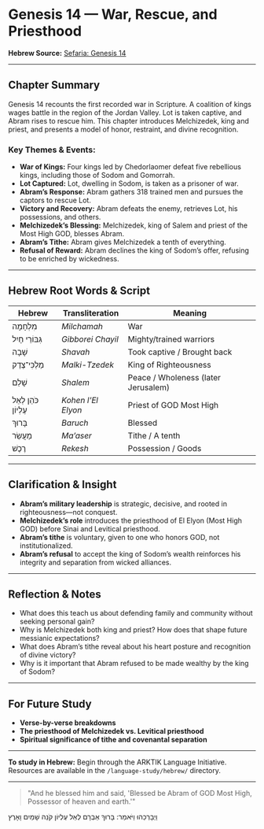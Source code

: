 # Genesis 14 — War, Rescue, and Priesthood

**Hebrew Source:** [Sefaria: Genesis 14](https://www.sefaria.org/Genesis.14)

---

## Chapter Summary

Genesis 14 recounts the first recorded war in Scripture. A coalition of kings wages battle in the region of the Jordan Valley. Lot is taken captive, and Abram rises to rescue him. This chapter introduces Melchizedek, king and priest, and presents a model of honor, restraint, and divine recognition.

### Key Themes & Events:

- **War of Kings:** Four kings led by Chedorlaomer defeat five rebellious kings, including those of Sodom and Gomorrah.
- **Lot Captured:** Lot, dwelling in Sodom, is taken as a prisoner of war.
- **Abram’s Response:** Abram gathers 318 trained men and pursues the captors to rescue Lot.
- **Victory and Recovery:** Abram defeats the enemy, retrieves Lot, his possessions, and others.
- **Melchizedek’s Blessing:** Melchizedek, king of Salem and priest of the Most High GOD, blesses Abram.
- **Abram’s Tithe:** Abram gives Melchizedek a tenth of everything.
- **Refusal of Reward:** Abram declines the king of Sodom’s offer, refusing to be enriched by wickedness.

---

## Hebrew Root Words & Script

| Hebrew              | Transliteration     | Meaning                                       |
|---------------------|---------------------|-----------------------------------------------|
| מִלְחָמָה           | *Milchamah*          | War                                           |
| גִּבּוֹרֵי חָיִל      | *Gibborei Chayil*     | Mighty/trained warriors                       |
| שָׁבָה              | *Shavah*              | Took captive / Brought back                  |
| מַלְכִּי־צֶדֶק        | *Malki-Tzedek*        | King of Righteousness                         |
| שָׁלֵם              | *Shalem*              | Peace / Wholeness (later Jerusalem)           |
| כֹּהֵן לְאֵל עֶלְיוֹן | *Kohen l’El Elyon*    | Priest of GOD Most High                       |
| בָּרוּךְ            | *Baruch*             | Blessed                                       |
| מַעֲשֵׂר             | *Ma’aser*             | Tithe / A tenth                               |
| רֶכֶשׁ             | *Rekesh*             | Possession / Goods                            |

---

## Clarification & Insight

- **Abram’s military leadership** is strategic, decisive, and rooted in righteousness—not conquest.
- **Melchizedek’s role** introduces the priesthood of El Elyon (Most High GOD) before Sinai and Levitical priesthood.
- **Abram’s tithe** is voluntary, given to one who honors GOD, not institutionalized.
- **Abram’s refusal** to accept the king of Sodom’s wealth reinforces his integrity and separation from wicked alliances.

---

## Reflection & Notes

- What does this teach us about defending family and community without seeking personal gain?
- Why is Melchizedek both king and priest? How does that shape future messianic expectations?
- What does Abram’s tithe reveal about his heart posture and recognition of divine victory?
- Why is it important that Abram refused to be made wealthy by the king of Sodom?

---

## For Future Study

- **Verse-by-verse breakdowns**
- **The priesthood of Melchizedek vs. Levitical priesthood**
- **Spiritual significance of tithe and covenantal separation**

---

**To study in Hebrew:** Begin through the ARKTIK Language Initiative. Resources are available in the `/language-study/hebrew/` directory.

---

> "And he blessed him and said, 'Blessed be Abram of GOD Most High, Possessor of heaven and earth.'"

וַיְבָרְכֵהוּ וַיֹּאמַר: בָּרוּךְ אַבְרָם לְאֵל עֶלְיוֹן קֹנֵה שָׁמַיִם וָאָרֶץ

